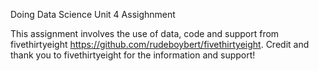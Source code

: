 Doing Data Science Unit 4 Assighnment

This assignment involves the use of data, code and support from fivethirtyeight https://github.com/rudeboybert/fivethirtyeight.
Credit and thank you to fivethirtyeight for the information and support!
